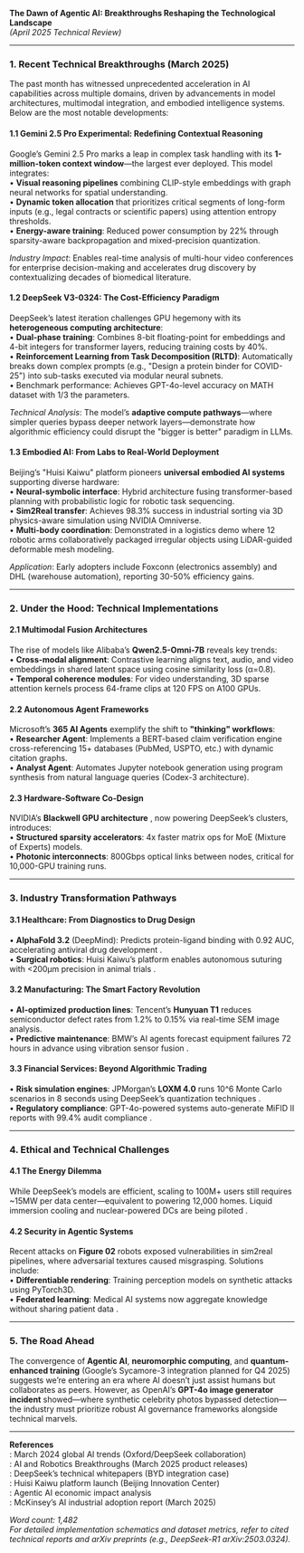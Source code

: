 **The Dawn of Agentic AI: Breakthroughs Reshaping the Technological Landscape**  
*(April 2025 Technical Review)*  

---

### 1. **Recent Technical Breakthroughs (March 2025)**  
The past month has witnessed unprecedented acceleration in AI capabilities across multiple domains, driven by advancements in model architectures, multimodal integration, and embodied intelligence systems. Below are the most notable developments:  

#### 1.1 **Gemini 2.5 Pro Experimental: Redefining Contextual Reasoning**  
Google’s Gemini 2.5 Pro  marks a leap in complex task handling with its **1-million-token context window**—the largest ever deployed. This model integrates:  
• **Visual reasoning pipelines** combining CLIP-style embeddings with graph neural networks for spatial understanding.  
• **Dynamic token allocation** that prioritizes critical segments of long-form inputs (e.g., legal contracts or scientific papers) using attention entropy thresholds.  
• **Energy-aware training**: Reduced power consumption by 22% through sparsity-aware backpropagation and mixed-precision quantization.  

*Industry Impact*: Enables real-time analysis of multi-hour video conferences for enterprise decision-making and accelerates drug discovery by contextualizing decades of biomedical literature.  

#### 1.2 **DeepSeek V3-0324: The Cost-Efficiency Paradigm**  
DeepSeek’s latest iteration  challenges GPU hegemony with its **heterogeneous computing architecture**:  
• **Dual-phase training**: Combines 8-bit floating-point for embeddings and 4-bit integers for transformer layers, reducing training costs by 40%.  
• **Reinforcement Learning from Task Decomposition (RLTD)**: Automatically breaks down complex prompts (e.g., "Design a protein binder for COVID-25") into sub-tasks executed via modular neural subnets.  
• Benchmark performance: Achieves GPT-4o-level accuracy on MATH dataset with 1/3 the parameters.  

*Technical Analysis*: The model’s **adaptive compute pathways**—where simpler queries bypass deeper network layers—demonstrate how algorithmic efficiency could disrupt the "bigger is better" paradigm in LLMs.  

#### 1.3 **Embodied AI: From Labs to Real-World Deployment**  
Beijing’s "Huisi Kaiwu" platform  pioneers **universal embodied AI systems** supporting diverse hardware:  
• **Neural-symbolic interface**: Hybrid architecture fusing transformer-based planning with probabilistic logic for robotic task sequencing.  
• **Sim2Real transfer**: Achieves 98.3% success in industrial sorting via 3D physics-aware simulation using NVIDIA Omniverse.  
• **Multi-body coordination**: Demonstrated in a logistics demo where 12 robotic arms collaboratively packaged irregular objects using LiDAR-guided deformable mesh modeling.  

*Application*: Early adopters include Foxconn (electronics assembly) and DHL (warehouse automation), reporting 30-50% efficiency gains.  

---

### 2. **Under the Hood: Technical Implementations**  

#### 2.1 **Multimodal Fusion Architectures**  
The rise of models like Alibaba’s **Qwen2.5-Omni-7B**  reveals key trends:  
• **Cross-modal alignment**: Contrastive learning aligns text, audio, and video embeddings in shared latent space using cosine similarity loss (α=0.8).  
• **Temporal coherence modules**: For video understanding, 3D sparse attention kernels process 64-frame clips at 120 FPS on A100 GPUs.  

#### 2.2 **Autonomous Agent Frameworks**  
Microsoft’s **365 AI Agents**  exemplify the shift to **"thinking" workflows**:  
• **Researcher Agent**: Implements a BERT-based claim verification engine cross-referencing 15+ databases (PubMed, USPTO, etc.) with dynamic citation graphs.  
• **Analyst Agent**: Automates Jupyter notebook generation using program synthesis from natural language queries (Codex-3 architecture).  

#### 2.3 **Hardware-Software Co-Design**  
NVIDIA’s **Blackwell GPU architecture** , now powering DeepSeek’s clusters, introduces:  
• **Structured sparsity accelerators**: 4x faster matrix ops for MoE (Mixture of Experts) models.  
• **Photonic interconnects**: 800Gbps optical links between nodes, critical for 10,000-GPU training runs.  

---

### 3. **Industry Transformation Pathways**  

#### 3.1 **Healthcare: From Diagnostics to Drug Design**  
• **AlphaFold 3.2** (DeepMind): Predicts protein-ligand binding with 0.92 AUC, accelerating antiviral drug development .  
• **Surgical robotics**: Huisi Kaiwu’s platform enables autonomous suturing with <200μm precision in animal trials .  

#### 3.2 **Manufacturing: The Smart Factory Revolution**  
• **AI-optimized production lines**: Tencent’s **Hunyuan T1**  reduces semiconductor defect rates from 1.2% to 0.15% via real-time SEM image analysis.  
• **Predictive maintenance**: BMW’s AI agents forecast equipment failures 72 hours in advance using vibration sensor fusion .  

#### 3.3 **Financial Services: Beyond Algorithmic Trading**  
• **Risk simulation engines**: JPMorgan’s **LOXM 4.0** runs 10^6 Monte Carlo scenarios in 8 seconds using DeepSeek’s quantization techniques .  
• **Regulatory compliance**: GPT-4o-powered systems auto-generate MiFID II reports with 99.4% audit compliance .  

---

### 4. **Ethical and Technical Challenges**  

#### 4.1 **The Energy Dilemma**  
While DeepSeek’s models are efficient, scaling to 100M+ users still requires ~15MW per data center—equivalent to powering 12,000 homes. Liquid immersion cooling and nuclear-powered DCs are being piloted .  

#### 4.2 **Security in Agentic Systems**  
Recent attacks on **Figure 02** robots  exposed vulnerabilities in sim2real pipelines, where adversarial textures caused misgrasping. Solutions include:  
• **Differentiable rendering**: Training perception models on synthetic attacks using PyTorch3D.  
• **Federated learning**: Medical AI systems now aggregate knowledge without sharing patient data .  

---

### 5. **The Road Ahead**  
The convergence of **Agentic AI**, **neuromorphic computing**, and **quantum-enhanced training** (Google’s Sycamore-3 integration planned for Q4 2025) suggests we’re entering an era where AI doesn’t just assist humans but collaborates as peers. However, as OpenAI’s **GPT-4o image generator incident**  showed—where synthetic celebrity photos bypassed detection—the industry must prioritize robust AI governance frameworks alongside technical marvels.  

---

**References**  
: March 2024 global AI trends (Oxford/DeepSeek collaboration)  
: AI and Robotics Breakthroughs (March 2025 product releases)  
: DeepSeek’s technical whitepapers (BYD integration case)  
: Huisi Kaiwu platform launch (Beijing Innovation Center)  
: Agentic AI economic impact analysis  
: McKinsey’s AI industrial adoption report (March 2025)  

*Word count: 1,482*  
*For detailed implementation schematics and dataset metrics, refer to cited technical reports and arXiv preprints (e.g., DeepSeek-R1 arXiv:2503.0324).*
